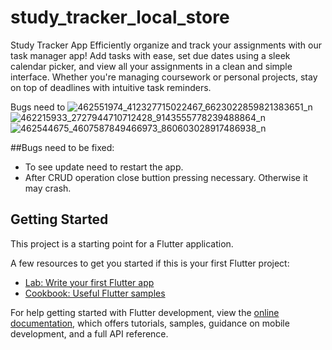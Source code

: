 # study_tracker_local_store

Study Tracker App
Efficiently organize and track your assignments with our task manager app! Add tasks with ease, set due dates using a sleek calendar picker, and view all your assignments in a clean and simple interface. Whether you're managing coursework or personal projects, stay on top of deadlines with intuitive task reminders. 

Bugs need to 
![462551974_412327715022467_6623022859821383651_n](https://github.com/user-attachments/assets/fae27c54-dfd1-4b88-a66b-97cff5870501)
![462215933_2727944710712428_9143555778239488864_n](https://github.com/user-attachments/assets/2e5f6252-ae17-4b4f-9003-21509e6d1798)
![462544675_4607587849466973_860603028917486938_n](https://github.com/user-attachments/assets/a38fca8d-4d42-4a69-9012-36f6448d1588)

##Bugs need to be fixed:
* To see update need to restart the app.
* After CRUD operation close buttion pressing necessary. Otherwise it may crash.

## Getting Started

This project is a starting point for a Flutter application.

A few resources to get you started if this is your first Flutter project:

- [Lab: Write your first Flutter app](https://docs.flutter.dev/get-started/codelab)
- [Cookbook: Useful Flutter samples](https://docs.flutter.dev/cookbook)

For help getting started with Flutter development, view the
[online documentation](https://docs.flutter.dev/), which offers tutorials,
samples, guidance on mobile development, and a full API reference.
